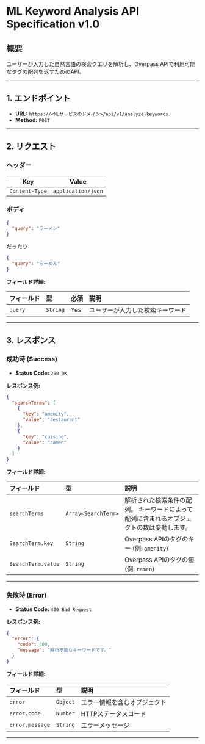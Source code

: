 # ML Keyword Analysis API Specification v1.0

## 概要

ユーザーが入力した自然言語の検索クエリを解析し、Overpass APIで利用可能なタグの配列を返すためのAPI。

---

## 1. エンドポイント

- **URL:** `https://<MLサービスのドメイン>/api/v1/analyze-keywords`
- **Method:** `POST`

---

## 2. リクエスト

### ヘッダー

| Key             | Value           |
| --------------- | --------------- |
| `Content-Type`  | `application/json` |

### ボディ

```json:request_example.json
{
  "query": "ラーメン"
}
```

だったり

```json:request_example.json
{
  "query": "らーめん"
}
```

**フィールド詳細:**

| フィールド | 型       | 必須 | 説明                         |
| :------- | :------- | :--- | :--------------------------- |
| `query`  | `String` | Yes  | ユーザーが入力した検索キーワード |

---

## 3. レスポンス

### 成功時 (Success)

- **Status Code:** `200 OK`

**レスポンス例:**

```json
{
  "searchTerms": [
    {
      "key": "amenity",
      "value": "restaurant"
    },
    {
      "key": "cuisine",
      "value": "ramen"
    }
  ]
}
```

**フィールド詳細:**

| フィールド            | 型                  | 説明                                                                 |
| :-------------------- | :------------------ | :------------------------------------------------------------------- |
| `searchTerms`         | `Array<SearchTerm>` | 解析された検索条件の配列。 キーワードによって配列に含まれるオブジェクトの数は変動します。         |
| `SearchTerm.key`      | `String`            | Overpass APIのタグのキー (例: `amenity`)                               |
| `SearchTerm.value`    | `String`            | Overpass APIのタグの値 (例: `ramen`)                                   |

---

### 失敗時 (Error)

- **Status Code:** `400 Bad Request`

**レスポンス例:**

```json
{
  "error": {
    "code": 400,
    "message": "解析不能なキーワードです。"
  }
}
```

**フィールド詳細:**

| フィールド          | 型       | 説明                           |
| :---------------- | :------- | :----------------------------- |
| `error`           | `Object` | エラー情報を含むオブジェクト   |
| `error.code`      | `Number` | HTTPステータスコード           |
| `error.message`   | `String` | エラーメッセージ               |

---
